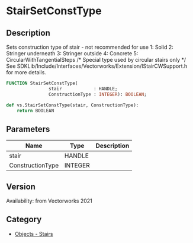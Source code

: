 # StairSetConstType

## Description
<lineList ident=2>
<line>
Sets construction type of stair - not recommended for use
</line>
<line>
1: Solid
</line>
<line>
2: Stringer underneath
</line>
<line>
3: Stringer outside
</line>
<line>
4: Concrete 
</line>
<line>
5: CircularWithTangentialSteps /* Special type used by circular stairs only */
</line>
<line>
See SDKLib/Include/Interfaces/Vectorworks/Extension/IStairCWSupport.h for more details.
</line>

</lineList>

```pascal
FUNCTION StairSetConstType(
				stair            : HANDLE;
				ConstructionType : INTEGER): BOOLEAN;
```

```python
def vs.StairSetConstType(stair, ConstructionType):
    return BOOLEAN
```

## Parameters
|Name|Type|Description|
|---|---|---|
|stair|HANDLE|   |
|ConstructionType|INTEGER|   |

## Version
Availability: from Vectorworks 2021

## Category
* [Objects - Stairs](../Categories/Objects%20-%20Stairs.md)

